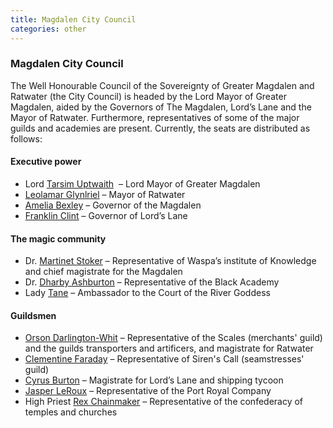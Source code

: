 ```yaml
---
title: Magdalen City Council
categories: other
---
```


### Magdalen City Council

The Well Honourable Council of the Sovereignty of Greater Magdalen and Ratwater (the City Council) is headed by the Lord Mayor of Greater Magdalen, aided by the Governors of The Magdalen, Lord’s Lane and the Mayor of Ratwater. Furthermore, representatives of some of the major guilds and academies are present. Currently, the seats are distributed as follows:


#### Executive power

* Lord [Tarsim Uptwaith](TarsimUptwaith) 		  – Lord Mayor of Greater Magdalen
* [Leolamar Glynlriel](LeolamarGlynriel)			– Mayor of Ratwater
* [Amelia Bexley](AmeliaBexley) 			        – Governor of the Magdalen
* [Franklin Clint](FranklinClint) 			      – Governor of Lord’s Lane


#### The magic community

* Dr. [Martinet Stoker](MartinetStoker)			  – Representative of Waspa’s institute of Knowledge and chief magistrate for the Magdalen
* Dr. [Dharby Ashburton](DharbyAshburton)			– Representative of the Black Academy
* Lady [Tane](Tane)       	      			      – Ambassador to the Court of the River Goddess

#### Guildsmen

* [Orson Darlington-Whit](OrsonDarlingtonWhit)		– Representative of the Scales (merchants' guild) and the guilds transporters and artificers, and magistrate for Ratwater
* [Clementine Faraday](ClementineFaraday)	  	– Representative of Siren's Call (seamstresses' guild)
* [Cyrus Burton](CyrusBurton)				    – Magistrate for Lord’s Lane and shipping tycoon
* [Jasper LeRoux](JasperLeRoux)			      – Representative of the Port Royal Company
* High Priest [Rex Chainmaker](RexChainmaker)	– Representative of the confederacy of temples and churches




